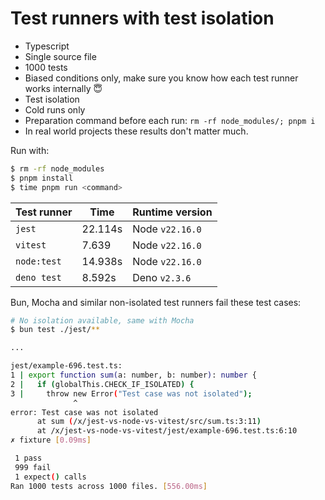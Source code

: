 # Test runners with test isolation

- Typescript
- Single source file
- 1000 tests
- Biased conditions only, make sure you know how each test runner works internally 😇
- Test isolation
- Cold runs only
- Preparation command before each run: `rm -rf node_modules/; pnpm i`
- In real world projects these results don't matter much.

Run with:

```sh
$ rm -rf node_modules
$ pnpm install
$ time pnpm run <command>
```

| Test runner | Time    | Runtime version |
| ----------- | ------- | --------------- |
| `jest`      | 22.114s | Node `v22.16.0` |
| `vitest`    | 7.639   | Node `v22.16.0` |
| `node:test` | 14.938s | Node `v22.16.0` |
| `deno test` | 8.592s  | Deno `v2.3.6`   |

Bun, Mocha and similar non-isolated test runners fail these test cases:

```sh
# No isolation available, same with Mocha
$ bun test ./jest/**

...

jest/example-696.test.ts:
1 | export function sum(a: number, b: number): number {
2 |   if (globalThis.CHECK_IF_ISOLATED) {
3 |     throw new Error("Test case was not isolated");
              ^
error: Test case was not isolated
      at sum (/x/jest-vs-node-vs-vitest/src/sum.ts:3:11)
      at /x/jest-vs-node-vs-vitest/jest/example-696.test.ts:6:10
✗ fixture [0.09ms]

 1 pass
 999 fail
 1 expect() calls
Ran 1000 tests across 1000 files. [556.00ms]
```

